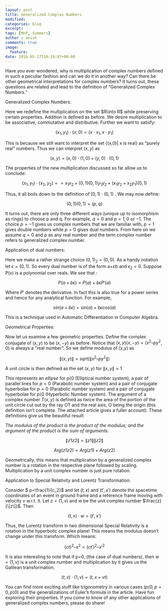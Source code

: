 ```yaml
---
layout: post
title: Generalized Complex Numbers
modified:
categories: blog
excerpt:
tags: [MnP, Summers]
author : anish
comments: true
image:
  feature:
date: 2016-05-17T10:19:07+00:00
---
```


Have you ever wondered, why is multiplication of complex numbers defined in such a peculiar fashion and can we do it in another way? Can there be other geometrical interpretations for complex numbers? It turns out, these questions are related and lead to the definition of “Generalized Complex Numbers.”

Generalized Complex Numbers:

Here we redefine the multiplication on the set $R\into R$ while preserving certain properties. Addition is defined as before. We desire multiplication to be associative, commutative and distributive. Further we want to satisfy:

$$ (x_1,y_1)\cdot (x,0) = (x\cdot x_1,x\cdot y_1) $$

This is because we still want to interpret the set {(x,0)| x is real} as “purely real” numbers. Thus we can interpret $(x,y)$ as

$$(x,y) = (x,0)\cdot (1,0)+(y,0)\cdot (0,1)$$

The properties of the new multiplication discussed so far allow us to conclude:

$$(x_1,y_1)\cdot (x_2,y_2)= =x_1x_2 + (0,1)(0,1)y_1y_2 + (x_1y_2 + x_2y_1)(0,1)$$

Thus, it all boils down to the definition of $(0,1)\cdot (0,1)$ . We may now define:

$$(0,1)(0,1)=(p,q)$$

It turns out, there are only three different ways (unique up to isomorphism as rings) to choose p and q. For example, $q = 0$ and $p = 1 , 0$ or $-1$. The choice $p = -1$ gives us complex numbers that we are familiar with, $p = 1$ gives double numbers while $p = 0$ gives dual numbers. From here on we assume $q = 0$ and $p$ as any real number and the term complex number refers to generalized complex number.

Application of dual numbers:

Here we make a rather strange choice $(0,1)_2 = (0,0)$. As a handy notation let $\epsilon  = (0,1)$. So every dual number is of the form a+ɛb and $\epsilon_2 = 0$. Suppose P(x) is a polynomial over reals. We see that :

$$P(a+b\epsilon) = P(a) + b\epsilon P'(a)$$

Where $P'$ denotes the derivative. In fact this is also true for a power series and hence for any analytical function. For example,

$$sin(a+b\epsilon) = sin(a) + b\epsilon cos(a)$$

This is a technique used in Automatic Differentiation in Computer Algebra.

Geometrical Properties:

Now let us examine a few geometric properties. Define the complex conjugate of $(x,y)$ to be $(x,-y)$ as before. Notice that $(x,y)(x,-y) = (x^2 – py^2,0)$ is always a “real number”. So we define modulus of (x,y) as

$$\|(x,y)\| = sqrt(\|x^2 –py^2\|)$$

A unit circle is then defined as the set $(x,y)$ for $\|x,y\|=1$

This represents an *ellipse* for $p \langle 0$ (Elliptical number system), a pair of parallel lines for $p=0$ (Parabolic number system) and a pair of conjugate hyperbolae for $p=0$ (Parabolic number system) and a pair of conjugate hyperbolae for  $p\rangle 0$ (Hyperbolic Number system). The argument of a complex number $T(x,y)$ is defined as twice the area of the portion of the unit circle cut out by the ray OT and the real axis, O being the origin (this definition isn’t complete. The attached article gives a fuller account). These definitions give us the beautiful result:


_The modulus of the product is the product of the modulus; and the argument of the product is the sum of arguments._

$$\|z1z2\| = \|z1\|\|z2\|$$

$$Arg(z1z2) = Arg(z1) + Arg(z2)$$

Geometrically, this means that multiplication by a generalized complex number is a rotation in the respective plane followed by scaling. Multiplication by a unit complex number is just pure rotation.

Application to Special Relativity and Lorentz Transformation:

Consider $ p=\frac{1}{c_2}$ and let $(t,x)$ and $(t',x')$ denote the spacetime coordinates of an event in ground frame and a reference frame moving with velocity $v$ w.r.t. it. Let $z = (1,v)$ and w be the unit complex number $\frac{z}{\|z\|}$. Then

$$(t,x)\cdot w =  (t',x')$$

Thus, the Lorentz transform in two dimensional Special Relativity is a rotation in the hyperbolic complex plane! This means the modulus doesn’t change under this transform. Which means:

$$(ct)^2 – x^2 = (ct')^2 – x'^2$$

It is also interesting to note that if p=0, (the case of dual numbers), then $w = (1,v)$ is a unit complex number and multiplication by it gives us the Galilean transformation.

$$(t,x)\cdot (1,v) = (t, x+vt )$$

You can find more exciting stuff like trigonometry in various cases $(p\langle 0, p=0, p\rangle 0)$ and the generalizations of Euler’s formula in the article. Have fun exploring their properties. If you come to know of any other applications of generalized complex numbers, please do share!
